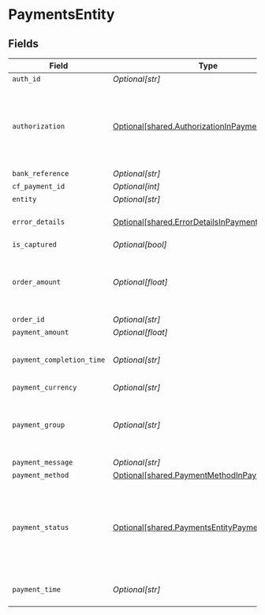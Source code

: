 # PaymentsEntity


## Fields

| Field                                                                                                                                   | Type                                                                                                                                    | Required                                                                                                                                | Description                                                                                                                             |
| --------------------------------------------------------------------------------------------------------------------------------------- | --------------------------------------------------------------------------------------------------------------------------------------- | --------------------------------------------------------------------------------------------------------------------------------------- | --------------------------------------------------------------------------------------------------------------------------------------- |
| `auth_id`                                                                                                                               | *Optional[str]*                                                                                                                         | :heavy_minus_sign:                                                                                                                      | N/A                                                                                                                                     |
| `authorization`                                                                                                                         | [Optional[shared.AuthorizationInPaymentsEntity]](undefined/models/shared/authorizationinpaymentsentity.md)                              | :heavy_minus_sign:                                                                                                                      | The authorization details are present for payments which go through the preauthorization workflow. Or else this parameter will be null. |
| `bank_reference`                                                                                                                        | *Optional[str]*                                                                                                                         | :heavy_minus_sign:                                                                                                                      | N/A                                                                                                                                     |
| `cf_payment_id`                                                                                                                         | *Optional[int]*                                                                                                                         | :heavy_minus_sign:                                                                                                                      | N/A                                                                                                                                     |
| `entity`                                                                                                                                | *Optional[str]*                                                                                                                         | :heavy_minus_sign:                                                                                                                      | N/A                                                                                                                                     |
| `error_details`                                                                                                                         | [Optional[shared.ErrorDetailsInPaymentsEntity]](undefined/models/shared/errordetailsinpaymentsentity.md)                                | :heavy_minus_sign:                                                                                                                      | The error details are present only for failed payments                                                                                  |
| `is_captured`                                                                                                                           | *Optional[bool]*                                                                                                                        | :heavy_minus_sign:                                                                                                                      | N/A                                                                                                                                     |
| `order_amount`                                                                                                                          | *Optional[float]*                                                                                                                       | :heavy_minus_sign:                                                                                                                      | Order amount can be different from payment amount if you collect service fee from the customer                                          |
| `order_id`                                                                                                                              | *Optional[str]*                                                                                                                         | :heavy_minus_sign:                                                                                                                      | N/A                                                                                                                                     |
| `payment_amount`                                                                                                                        | *Optional[float]*                                                                                                                       | :heavy_minus_sign:                                                                                                                      | N/A                                                                                                                                     |
| `payment_completion_time`                                                                                                               | *Optional[str]*                                                                                                                         | :heavy_minus_sign:                                                                                                                      | This is the time when the payment reaches its terminal state                                                                            |
| `payment_currency`                                                                                                                      | *Optional[str]*                                                                                                                         | :heavy_minus_sign:                                                                                                                      | N/A                                                                                                                                     |
| `payment_group`                                                                                                                         | *Optional[str]*                                                                                                                         | :heavy_minus_sign:                                                                                                                      | Type of payment group. One of ['upi', 'card', 'app', 'netbanking', 'paylater', 'cardless_emi']                                          |
| `payment_message`                                                                                                                       | *Optional[str]*                                                                                                                         | :heavy_minus_sign:                                                                                                                      | N/A                                                                                                                                     |
| `payment_method`                                                                                                                        | [Optional[shared.PaymentMethodInPaymentsEntity]](undefined/models/shared/paymentmethodinpaymentsentity.md)                              | :heavy_minus_sign:                                                                                                                      | N/A                                                                                                                                     |
| `payment_status`                                                                                                                        | [Optional[shared.PaymentsEntityPaymentStatus]](undefined/models/shared/paymentsentitypaymentstatus.md)                                  | :heavy_minus_sign:                                                                                                                      | The transaction status can be one of  ["SUCCESS", "NOT_ATTEMPTED", "FAILED", "USER_DROPPED", "VOID", "CANCELLED", "PENDING"]            |
| `payment_time`                                                                                                                          | *Optional[str]*                                                                                                                         | :heavy_minus_sign:                                                                                                                      | This is the time when the payment was initiated                                                                                         |